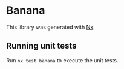 # Banana

This library was generated with [Nx](https://nx.dev).

## Running unit tests

Run `nx test banana` to execute the unit tests.
